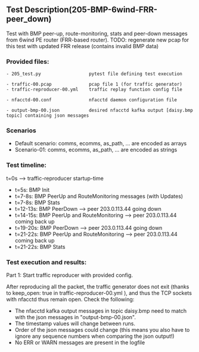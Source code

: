 ## Test Description(205-BMP-6wind-FRR-peer_down)

Test with BMP peer-up, route-monitoring, stats and peer-down messages from 6wind PE router (FRR-based router).
TODO: regenerate new pcap for this test with updated FRR release (contains invalid BMP data)

### Provided files:
```
- 205_test.py                  pytest file defining test execution

- traffic-00.pcap              pcap file 1 (for traffic generator)
- traffic-reproducer-00.yml    traffic replay function config file

- nfacctd-00.conf              nfacctd daemon configuration file

- output-bmp-00.json           desired nfacctd kafka output [daisy.bmp topic] containing json messages
```

### Scenarios

- Default scenario: comms, ecomms, as_path, ... are encoded as arrays
- Scenario-01: comms, ecomms, as_path, ... are encoded as strings

### Test timeline:

t=0s --> traffic-reproducer startup-time

- t=5s: BMP Init
- t=7-8s: BMP PeerUp and RouteMonitoring messages (with Updates)
- t=7-8s: BMP Stats
- t=12-13s: BMP PeerDown
        --> peer 203.0.113.44 going down
- t=14-15s: BMP PeerUp and RouteMonitoring
        --> peer 203.0.113.44 coming back up
- t=19-20s: BMP PeerDown
        --> peer 203.0.113.44 going down
- t=21-22s: BMP PeerUp and RouteMonitoring
        --> peer 203.0.113.44 coming back up
- t=21-22s: BMP Stats

### Test execution and results:

Part 1: Start traffic reproducer with provided config. 

After reproducing all the packet, the traffic generator does not exit (thanks to keep_open: true in traffic-reproducer-00.yml ), and thus the TCP sockets with nfacctd thus remain open. 
Check the following:

- The nfacctd kafka output messages in topic daisy.bmp need to match with  the json messages in "output-bmp-00.json".
- The timestamp values will change between runs.
- Order of the json messages could change (this means you also have to ignore any sequence numbers when comparing the json output!)
- No ERR or WARN messages are present in the logfile
